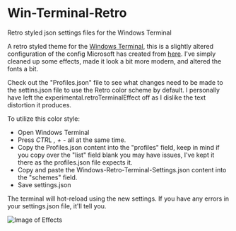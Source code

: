# Win-Terminal-Retro
Retro styled json settings files for the Windows Terminal

A retro styled theme for the [Windows Terminal](https://docs.microsoft.com/en-us/windows/terminal/), this is a slightly altered configuration of the config Microsoft has created from [here](https://docs.microsoft.com/en-us/windows/terminal/custom-terminal-gallery/retro-command-prompt). I've simply cleaned up some effects, made it look a bit more modern, and altered the fonts a bit. 

Check out the "Profiles.json" file to see what changes need to be made to the settins.json file to use the Retro color scheme by default. I personally have left the experimental.retroTerminalEffect off as I dislike the text distortion it produces.

To utilize this color style:

* Open Windows Terminal
* Press *CTRL , +*  - all at the same time.
* Copy the Profiles.json content into the "profiles" field, keep in mind if you copy over the "list" field blank you may have issues, I've kept it there as the profiles.json file expects it.
* Copy and paste the Windows-Retro-Terminal-Settings.json content into the "schemes" field.
* Save settings.json

The terminal will hot-reload using the new settings. If you have any errors in your settings.json file, it'll tell you.

![Image of Effects](https://i.imgur.com/fwF4ZEk.png)
